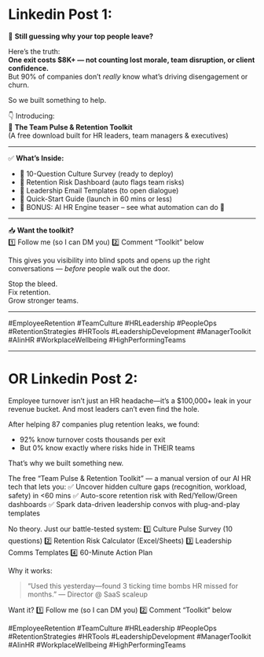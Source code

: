 # Linkedin Post 1:


🚨 **Still guessing why your top people leave?**

Here’s the truth:  
**One exit costs $8K+ — not counting lost morale, team disruption, or client confidence.**  
But 90% of companies don’t *really* know what’s driving disengagement or churn.

So we built something to help.

👇 Introducing:  
🎯 **The Team Pulse & Retention Toolkit**  
(A free download built for HR leaders, team managers & executives)

---

✅ **What’s Inside:**
- 🔹 10-Question Culture Survey (ready to deploy)  
- 🔹 Retention Risk Dashboard (auto flags team risks)  
- 🔹 Leadership Email Templates (to open dialogue)  
- 🔹 Quick-Start Guide (launch in 60 mins or less)  
- 🔹 BONUS: AI HR Engine teaser – see what automation can do 👀

---

📥 **Want the toolkit?**  
1️⃣ Follow me (so I can DM you)
2️⃣ Comment “Toolkit” below

This gives you visibility into blind spots and opens up the right conversations — *before* people walk out the door.

Stop the bleed.  
Fix retention.  
Grow stronger teams.

---

#EmployeeRetention #TeamCulture #HRLeadership #PeopleOps #RetentionStrategies #HRTools #LeadershipDevelopment #ManagerToolkit #AIinHR #WorkplaceWellbeing #HighPerformingTeams

---
# OR Linkedin Post 2:
Employee turnover isn’t just an HR headache—it’s a $100,000+ leak in your revenue bucket. And most leaders can’t even find the hole.

After helping 87 companies plug retention leaks, we found:
- 92% know turnover costs thousands per exit
- But 0% know exactly where risks hide in THEIR teams

That’s why we built something new.

The free “Team Pulse & Retention Toolkit” — a manual version of our AI HR tech that lets you:
✅ Uncover hidden culture gaps (recognition, workload, safety) in <60 mins
✅ Auto-score retention risk with Red/Yellow/Green dashboards
✅ Spark data-driven leadership convos with plug-and-play templates

No theory. Just our battle-tested system:
1️⃣ Culture Pulse Survey (10 questions)
2️⃣ Retention Risk Calculator (Excel/Sheets)
3️⃣ Leadership Comms Templates
4️⃣ 60-Minute Action Plan

Why it works:
> “Used this yesterday—found 3 ticking time bombs HR missed for months.”
> — Director @ SaaS scaleup

Want it?
1️⃣ Follow me (so I can DM you)
2️⃣ Comment “Toolkit” below


#EmployeeRetention #TeamCulture #HRLeadership #PeopleOps #RetentionStrategies #HRTools #LeadershipDevelopment #ManagerToolkit #AIinHR #WorkplaceWellbeing #HighPerformingTeams
